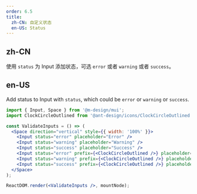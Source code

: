 ```yaml
---
order: 6.5
title:
  zh-CN: 自定义状态
  en-US: Status
---
```


## zh-CN

使用 `status` 为 Input 添加状态，可选 `error` 或者 `warning` 或者 `success`。

## en-US

Add status to Input with `status`, which could be `error` or `warning` or `success`.

```jsx
import { Input, Space } from '@m-design/mui';
import ClockCircleOutlined from '@ant-design/icons/ClockCircleOutlined';

const ValidateInputs = () => (
  <Space direction="vertical" style={{ width: '100%' }}>
    <Input status="error" placeholder="Error" />
    <Input status="warning" placeholder="Warning" />
    <Input status="success" placeholder="Success" />
    <Input status="error" prefix={<ClockCircleOutlined />} placeholder="Error with prefix" />
    <Input status="warning" prefix={<ClockCircleOutlined />} placeholder="Warning with prefix" />
    <Input status="success" prefix={<ClockCircleOutlined />} placeholder="Success with prefix" />
  </Space>
);

ReactDOM.render(<ValidateInputs />, mountNode);
```
